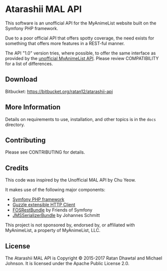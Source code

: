 Atarashii MAL API
=================

This software is an unofficial API for the MyAnimeList website built on the
Symfony PHP framework.

Due to a poor official API that offers spotty coverage, the need exists for
something that offers more features in a REST-ful manner.

The API "1.0" version tries, where possible, to offer the same interface as
provided by the [unofficial MyAnimeList API](https://github.com/chuyeow/myanimelist-api).
Please review COMPATIBILITY for a list of differences.

Download
--------

Bitbucket: https://bitbucket.org/ratan12/atarashii-api

More Information
----------------

Details on requirements to use, installation, and other topics is in the `docs`
directory.

Contributing
------------

Please see CONTRIBUTING for details.

Credits
-------

This code was inspired by the Unofficial MAL API by Chu Yeow.

It makes use of the following major components:

* [Symfony PHP framework](http://symfony.com/)
* [Guzzle extensible HTTP Client](http://guzzlephp.org/)
* [FOSRestBundle](https://github.com/FriendsOfSymfony/FOSRestBundle) by Friends of Symfony
* [JMSSerializerBundle](http://jmsyst.com/bundles/JMSSerializerBundle) by Johannes Schmitt

This project is not sponsored by, endorsed by, or affiliated with MyAnimeList, a
property of MyAnimeList, LLC.

License
-------

The Atarashii MAL API is Copyright © 2015-2017 Ratan Dhawtal and Michael Johnson.
It is licensed under the Apache Public License 2.0.
